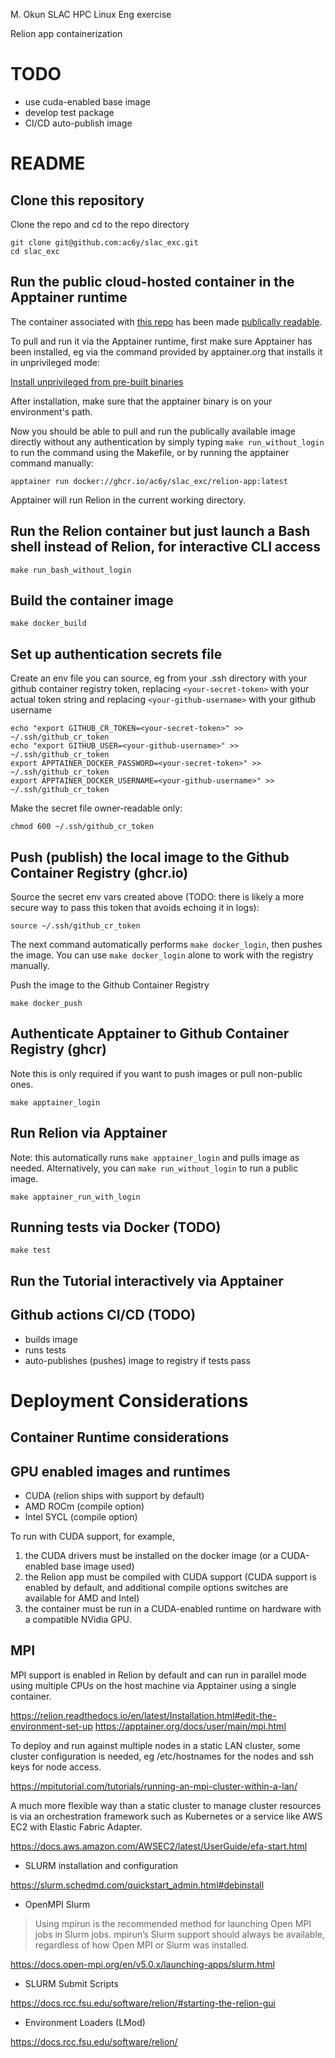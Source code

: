 M. Okun SLAC HPC Linux Eng exercise

Relion app containerization


# TODO
 * use cuda-enabled base image
 * develop test package
 * CI/CD auto-publish image


README
======
## Clone this repository

Clone the repo and cd to the repo directory 

```
git clone git@github.com:ac6y/slac_exc.git
cd slac_exc
```


## Run the public cloud-hosted container in the Apptainer runtime
The container associated with [this repo](https://github.com/ac6y/slac_exc) has been made
[publically readable](https://ghcr.io/ac6y/slac_exc/relion-app:latest).

To pull and run it via the Apptainer runtime, first make sure Apptainer has been installed, eg
via the command provided by apptainer.org that installs it in unprivileged mode:

[Install unprivileged from pre-built binaries](https://apptainer.org/docs/admin/main/installation.html#install-unprivileged-from-pre-built-binaries)

After installation, make sure that the apptainer binary is on your environment's path.

Now you should be able to pull and run the publically available image directly
without any authentication by simply typing `make run_without_login` to run the command using the Makefile, or by
running the apptainer command manually:

```
apptainer run docker://ghcr.io/ac6y/slac_exc/relion-app:latest
```

Apptainer will run Relion in the current working directory.

## Run the Relion container but just launch a Bash shell instead of Relion, for interactive CLI access

```
make run_bash_without_login
```


## Build the container image

```
make docker_build
```

## Set up authentication secrets file

Create an env file you can source, eg from your .ssh directory with your github container registry token,
replacing `<your-secret-token>` with your actual token string and 
replacing `<your-github-username>` with your github username

```
echo "export GITHUB_CR_TOKEN=<your-secret-token>" >> ~/.ssh/github_cr_token
echo "export GITHUB_USER=<your-github-username>" >> ~/.ssh/github_cr_token
export APPTAINER_DOCKER_PASSWORD=<your-secret-token>" >> ~/.ssh/github_cr_token
export APPTAINER_DOCKER_USERNAME=<your-github-username>" >> ~/.ssh/github_cr_token
```

Make the secret file owner-readable only:

```
chmod 600 ~/.ssh/github_cr_token
```


## Push (publish) the local image to the Github Container Registry (ghcr.io)

Source the secret env vars created above (TODO: there is likely a more secure way to pass this
token that avoids echoing it in logs):

```
source ~/.ssh/github_cr_token
```

The next command automatically performs `make docker_login`, then pushes the image.
You can use `make docker_login` alone to work with the registry manually.

Push the image to the Github Container Registry
  
```
make docker_push
```

## Authenticate Apptainer to Github Container Registry (ghcr)
Note this is only required if you want to push images or pull non-public ones.

```
make apptainer_login
```

## Run Relion via Apptainer
Note: this automatically runs `make apptainer_login` and pulls image as needed.  Alternatively, you can
`make run_without_login` to run a public image.

```
make apptainer_run_with_login
```

## Running tests via Docker (TODO)
```
make test
```

## Run the Tutorial interactively via Apptainer

## Github actions CI/CD (TODO)
* builds image
* runs tests
* auto-publishes (pushes) image to registry if tests pass

Deployment Considerations
=========================

## Container Runtime considerations
## GPU enabled images and runtimes
* CUDA (relion ships with support by default)
* AMD ROCm (compile option)
* Intel SYCL (compile option)

To run with CUDA support, for example,
1. the CUDA drivers must be installed on the docker image (or a CUDA-enabled base image used)
2. the Relion app must be compiled with CUDA support (CUDA support is enabled by default, and
additional compile options switches are available for AMD and Intel)
3. the container must be run in a CUDA-enabled runtime on hardware with a compatible NVidia GPU.

 ## MPI

MPI support is enabled in Relion by default and can run in parallel mode using multiple CPUs on
the host machine via Apptainer using a single container.

https://relion.readthedocs.io/en/latest/Installation.html#edit-the-environment-set-up
https://apptainer.org/docs/user/main/mpi.html 

To deploy and run against multiple nodes in a static LAN cluster, some cluster configuration is
needed, eg /etc/hostnames for the nodes and ssh keys for node access.

https://mpitutorial.com/tutorials/running-an-mpi-cluster-within-a-lan/

A much more flexible way than a static cluster to manage cluster resources is via an orchestration
framework such as Kubernetes or a service like AWS EC2 with Elastic Fabric Adapter.

https://docs.aws.amazon.com/AWSEC2/latest/UserGuide/efa-start.html

 * SLURM installation and configuration

https://slurm.schedmd.com/quickstart_admin.html#debinstall

 * OpenMPI Slurm

>Using mpirun is the recommended method for launching Open MPI jobs in Slurm jobs.
mpirun’s Slurm support should always be available, regardless of how Open MPI or Slurm was installed.

https://docs.open-mpi.org/en/v5.0.x/launching-apps/slurm.html

 * SLURM Submit Scripts

https://docs.rcc.fsu.edu/software/relion/#starting-the-relion-gui

 * Environment Loaders (LMod)

https://docs.rcc.fsu.edu/software/relion/

